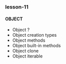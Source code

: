 ### lesson-11

#### OBJECT

- Object ?
- Object creation types
- Object methods
- Object built-in methods
- Object clone
- Object iterable 